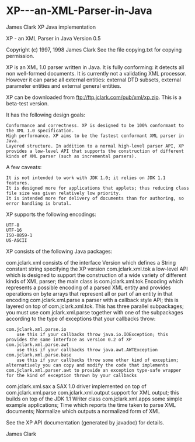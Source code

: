 # XP---an-XML-Parser-in-Java
James Clark XP Java implementation

XP - an XML Parser in Java
Version 0.5

Copyright (c) 1997, 1998 James Clark
See the file copying.txt for copying permission.

XP is an XML 1.0 parser written in Java. It is fully conforming: it detects all non well-formed documents. It is currently not a validating XML processor. However it can parse all external entities: external DTD subsets, external parameter entities and external general entities.

XP can be downloaded from ftp://ftp.jclark.com/pub/xml/xp.zip. This is a beta-test version.

It has the following design goals:

    Conformance and correctness. XP is designed to be 100% conformant to the XML 1.0 specification.
    High performance. XP aims to be the fastest conformant XML parser in Java.
    Layered structure. In addition to a normal high-level parser API, XP provides a low-level API that supports the construction of different kinds of XML parser (such as incremental parsers). 

A few caveats:

    It is not intended to work with JDK 1.0; it relies on JDK 1.1 features.
    It is designed more for applications that applets; thus reducing class file size was given relatively low priority.
    It is intended more for delivery of documents than for authoring, so error handling is brutal. 

XP supports the following encodings:

    UTF-8
    UTF-16
    ISO-8859-1
    US-ASCII 

XP consists of the following Java packages:

com.jclark.xml
    consists of the interface Version which defines a String constant string specifying the XP version 
com.jclark.xml.tok
    a low-level API which is designed to support the construction of a wide variety of different kinds of XML parser; the main class is com.jclark.xml.tok.Encoding which represents a possible encoding of a parsed XML entity and provides operations on byte arrays that represent all or part of an entity in that encoding 
com.jclark.xml.parse
    a parser with a callback style API; this is layered on top of com.jclark.xml.tok. This has three parallel subpackages; you must use com.jclark.xml.parse together with one of the subpackages according to the type of exceptions that your callbacks throw:

    com.jclark.xml.parse.io
        use this if your callbacks throw java.io.IOException; this provides the same interface as version 0.2 of XP 
    com.jclark.xml.parse.awt
        use this if your callbacks throw java.awt.AWTException 
    com.jclark.xml.parse.base
        use this if your callbacks throw some other kind of exception; alternatively you can copy and modify the code that implements com.jclark.xml.parser.awt to provide an exception type-safe wrapper for the kind of exception thrown by your callbacks 

com.jclark.xml.sax
    a SAX 1.0 driver implemented on top of com.jclark.xml.parse 
com.jclark.xml.output
    support for XML output; this builds on top of the JDK 1.1 Writer class 
com.jclark.xml.apps
    some simple example applications; Time which reports the time taken to parse XML documents; Normalize which outputs a normalized form of XML 

See the XP API documentation (generated by javadoc) for details.

James Clark 
